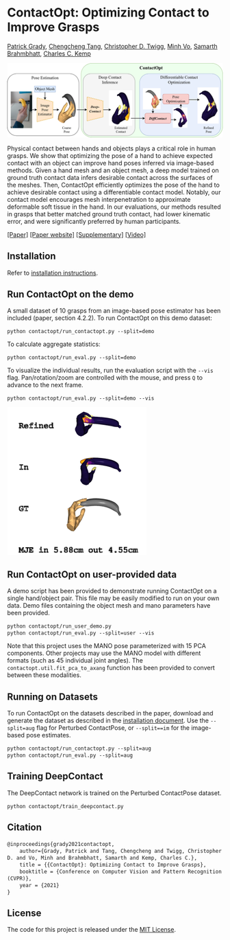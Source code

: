 # ContactOpt: Optimizing Contact to Improve Grasps

[Patrick Grady](https://www.pgrady.net/), 
[Chengcheng Tang](https://scholar.google.com/citations?hl=en&user=WbG27wQAAAAJ),
[Christopher D. Twigg](https://scholar.google.com/citations?hl=en&user=aN-lQ0sAAAAJ),
[Minh Vo](https://minhpvo.github.io/),
[Samarth Brahmbhatt](https://samarth-robo.github.io/),
[Charles C. Kemp](http://charliekemp.com/)

![pipeline overview](docs/pipeline_overview.png)

Physical contact between hands and objects plays a critical role in human grasps. We show that optimizing the pose of a hand to achieve expected contact with an object can improve hand poses inferred via image-based methods. Given a hand mesh and an object mesh, a deep model trained on ground truth contact data infers desirable contact across the surfaces of the meshes. Then, ContactOpt efficiently optimizes the pose of the hand to achieve desirable contact using a differentiable contact model. Notably, our contact model encourages mesh interpenetration to approximate deformable soft tissue in the hand. In our evaluations, our methods resulted in grasps that better matched ground truth contact, had lower kinematic error, and were significantly preferred by human participants.

[[Paper]](https://www.pgrady.net/contactopt/ContactOpt.pdf) [[Paper website]](https://www.pgrady.net/contactopt/) [[Supplementary]](https://www.pgrady.net/contactopt/ContactOptSupp.pdf) [[Video]](https://www.youtube.com/watch?v=M6DR-JY-ZOU)

## Installation

Refer to [installation instructions](docs/INSTALL.md).

## Run ContactOpt on the demo

A small dataset of 10 grasps from an image-based pose estimator has been included (paper, section 4.2.2). To run ContactOpt on this demo dataset:
```
python contactopt/run_contactopt.py --split=demo
``` 

To calculate aggregate statistics: 
```
python contactopt/run_eval.py --split=demo
``` 

To visualize the individual results, run the evaluation script with the `--vis` flag. Pan/rotation/zoom are controlled with the mouse, and press `Q` to advance to the next frame.
```
python contactopt/run_eval.py --split=demo --vis
```
![Demo visualization](docs/demo_vis.png)

## Run ContactOpt on user-provided data

A demo script has been provided to demonstrate running ContactOpt on a single hand/object pair. This file may be easily modified to run on your own data. Demo files containing the object mesh and mano parameters have been provided. 

```
python contactopt/run_user_demo.py 
python contactopt/run_eval.py --split=user --vis
```

Note that this project uses the MANO pose parameterized with 15 PCA components. Other projects may use the MANO model with different formats (such as 45 individual joint angles). The `contactopt.util.fit_pca_to_axang` function has been provided to convert between these modalities.

## Running on Datasets

To run ContactOpt on the datasets described in the paper, download and generate the dataset as described in the [installation document](docs/INSTALL.md). Use the `--split=aug` flag for Perturbed ContactPose, or `--split==im` for the image-based pose estimates.

```
python contactopt/run_contactopt.py --split=aug
python contactopt/run_eval.py --split=aug
``` 

## Training DeepContact

The DeepContact network is trained on the Perturbed ContactPose dataset.
```
python contactopt/train_deepcontact.py
```

## Citation
```
@inproceedings{grady2021contactopt,
    author={Grady, Patrick and Tang, Chengcheng and Twigg, Christopher D. and Vo, Minh and Brahmbhatt, Samarth and Kemp, Charles C.},
    title = {{ContactOpt}: Optimizing Contact to Improve Grasps},
    booktitle = {Conference on Computer Vision and Pattern Recognition (CVPR)},
    year = {2021}
}
```

## License

The code for this project is released under the [MIT License](LICENSE).